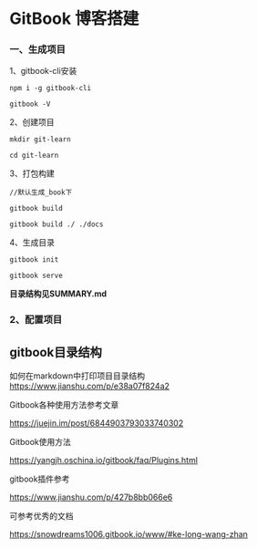 # GitBook 博客搭建

### 一、生成项目

1、gitbook-cli安装

```
npm i -g gitbook-cli

gitbook -V
```

2、创建项目

```
mkdir git-learn

cd git-learn
```

3、打包构建

``` 
//默认生成_book下

gitbook build

gitbook build ./ ./docs
```

4、生成目录

```
gitbook init

gitbook serve

```

__目录结构见SUMMARY.md__

### 2、配置项目



## gitbook目录结构


如何在markdown中打印项目目录结构
https://www.jianshu.com/p/e38a07f824a2


Gitbook各种使用方法参考文章

https://juejin.im/post/6844903793033740302

Gitbook使用方法

https://yangjh.oschina.io/gitbook/faq/Plugins.html

gitbook插件参考

https://www.jianshu.com/p/427b8bb066e6

可参考优秀的文档

https://snowdreams1006.gitbook.io/www/#ke-long-wang-zhan